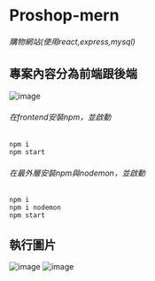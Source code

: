 # Proshop-mern
###### 購物網站(使用react,express,mysql)
## 專案內容分為前端跟後端

![image](https://user-images.githubusercontent.com/44516782/115414614-c4424100-a228-11eb-9b6c-20b0e5f8f222.png)
###### 在frontend安裝npm，並啟動
```
npm i
npm start
```
###### 在最外層安裝npm與nodemon，並啟動
```
npm i
npm i nodemon
npm start
```
## 執行圖片
![image](https://user-images.githubusercontent.com/44516782/115417553-4af81d80-a22b-11eb-9067-43931931f0bf.png)
![image](https://user-images.githubusercontent.com/44516782/115417637-5ba89380-a22b-11eb-89c5-e24d0a8ee000.png)

